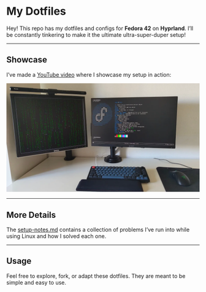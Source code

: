# My Dotfiles

Hey! This repo has my dotfiles and configs for **Fedora 42** on **Hyprland**. I’ll be constantly tinkering to make it the ultimate ultra-super-duper setup!

---

## Showcase

I’ve made a [YouTube video](https://www.youtube.com/watch?v=G9562_gSeG0) where I showcase my setup in action:  

[![Watch the video](dotfiles.webp)](https://www.youtube.com/watch?v=G9562_gSeG0)  

---

## More Details

The [setup-notes.md](setup-notes.md) contains a collection of problems I’ve run into while using Linux and how I solved each one.

---

## Usage

Feel free to explore, fork, or adapt these dotfiles. They are meant to be simple and easy to use.


